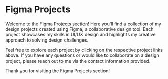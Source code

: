 # Figma Projects
Welcome to the Figma Projects section! Here you'll find a collection of my design projects created using Figma, a collaborative design tool.
Each project showcases my skills in UI/UX design and highlights my creative approach to solving design challenges.

Feel free to explore each project by clicking on the respective project links above. If you have any questions or would like to collaborate on a design project, please reach out to me via the contact information provided.

Thank you for visiting the Figma Projects section!
